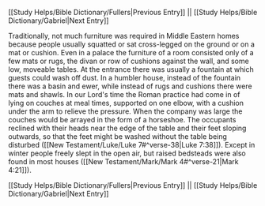 [[Study Helps/Bible Dictionary/Fullers|Previous Entry]]  ||  [[Study Helps/Bible Dictionary/Gabriel|Next Entry]]

 Traditionally, not much furniture was required in Middle Eastern homes because people usually squatted or sat cross-legged on the ground or on a mat or cushion. Even in a palace the furniture of a room consisted only of a few mats or rugs, the divan or row of cushions against the wall, and some low, moveable tables. At the entrance there was usually a fountain at which guests could wash off dust. In a humbler house, instead of the fountain there was a basin and ewer, while instead of rugs and cushions there were mats and shawls. In our Lord's time the Roman practice had come in of lying on couches at meal times, supported on one elbow, with a cushion under the arm to relieve the pressure. When the company was large the couches would be arrayed in the form of a horseshoe. The occupants reclined with their heads near the edge of the table and their feet sloping outwards, so that the feet might be washed without the table being disturbed ([[New Testament/Luke/Luke 7#^verse-38|Luke 7:38]]). Except in winter people freely slept in the open air, but raised bedsteads were also found in most houses ([[New Testament/Mark/Mark 4#^verse-21|Mark 4:21]]).

[[Study Helps/Bible Dictionary/Fullers|Previous Entry]]  ||  [[Study Helps/Bible Dictionary/Gabriel|Next Entry]]
